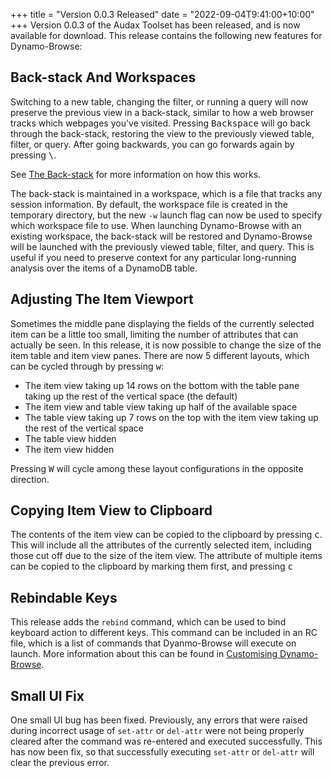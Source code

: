 +++
title = "Version 0.0.3 Released"
date = "2022-09-04T9:41:00+10:00"
+++
Version 0.0.3 of the Audax Toolset has been released, and is now available for download.
This release contains the following new features for Dynamo-Browse:

## Back-stack And Workspaces

Switching to a new table, changing the filter, or running a query will now preserve the previous
view in a back-stack, similar to how a web browser tracks which webpages you've visited.
Pressing <kbd>Backspace</kbd> will go back through the back-stack, restoring the view to the 
previously viewed table, filter, or query.  After going backwards, you can go forwards again
by pressing <kbd>\\</kbd>.

See [The Back-stack](/docs/dynamo-browse/getting-around/#the-back-stack) for more information on how this works.

The back-stack is maintained in a workspace, which is a file that tracks any session information.
By default, the workspace file is created in the temporary directory, but the new `-w` launch
flag can now be used to specify which workspace file to use.  When launching Dynamo-Browse with
an existing workspace, the back-stack will be restored and Dynamo-Browse will be launched
with the previously viewed table, filter, and query.  This is useful if you need to preserve
context for any particular long-running analysis over the items of a DynamoDB table.

## Adjusting The Item Viewport

Sometimes the middle pane displaying the fields of the currently selected item can be a little too small,
limiting the number of attributes that can actually be seen.  In this release, it is now possible to change
the size of the item table and item view panes.  There are now 5 different layouts, which can be cycled
through by pressing <kbd>w</kbd>:

- The item view taking up 14 rows on the bottom with the table pane taking up the rest of the vertical space (the default)
- The item view and table view taking up half of the available space
- The table view taking up 7 rows on the top with the item view taking up the rest of the vertical space
- The table view hidden
- The item view hidden

Pressing <kbd>W</kbd> will cycle among these layout configurations in the opposite direction.

## Copying Item View to Clipboard

The contents of the item view can be copied to the clipboard by pressing <kbd>c</kbd>.  This will include
all the attributes of the currently selected item, including those cut off due to the size of the item view.
The attribute of multiple items can be copied to the clipboard by marking them first, and pressing <kbd>c</kbd>

## Rebindable Keys

This release adds the `rebind` command, which can be used to bind keyboard action to different keys.  This command
can be included in an RC file, which is a list of commands that Dyanmo-Browse will execute on launch.
More information about this can be found in [Customising Dynamo-Browse](/docs/dynamo-browse/customising/).

## Small UI Fix

One small UI bug has been fixed.  Previously, any errors that were raised during incorrect usage of `set-attr` or
`del-attr` were not being properly cleared after the command was re-entered and executed successfully.
This has now been fix, so that successfully executing `set-attr` or `del-attr` will clear the previous error.
  
  